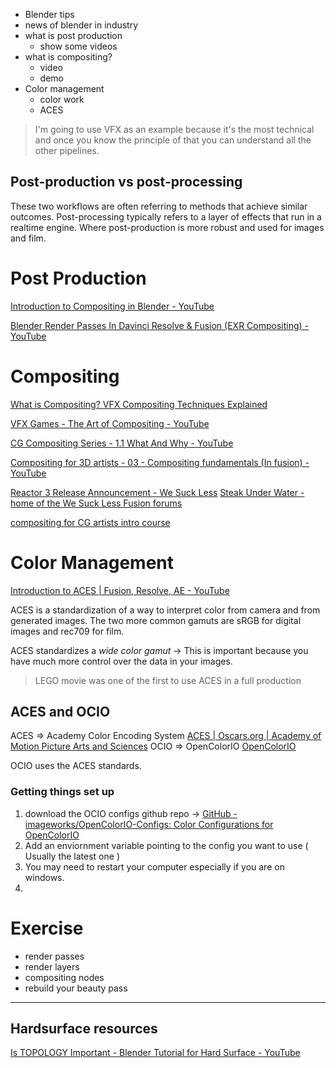 - Blender tips
- news of blender in industry
- what is post production
	- show some videos
- what is compositing?
	- video
	- demo
- Color management
	- color work
	- ACES


> I'm going to use VFX as an example because it's the most technical and once you know the principle of that you can understand all the other pipelines.


## Post-production vs post-processing

These two workflows are often referring to methods that achieve similar outcomes.
Post-processing typically refers to a layer of effects that run in a realtime engine. Where post-production is more robust and used for images and film.




# Post Production

[Introduction to Compositing in Blender - YouTube](https://www.youtube.com/watch?v=bIZrTXtyQkY)

[Blender Render Passes In Davinci Resolve & Fusion (EXR Compositing) - YouTube](https://www.youtube.com/watch?v=pLt1230dtYE)


# Compositing

[What is Compositing? VFX Compositing Techniques Explained](https://www.studiobinder.com/blog/what-is-compositing-definition/)

[VFX Games - The Art of Compositing - YouTube](https://www.youtube.com/watch?v=gYu4esqvnQ0)

[CG Compositing Series - 1.1 What And Why - YouTube](https://www.youtube.com/watch?v=8BDP5qNP7nw)

[Compositing for 3D artists - 03 - Compositing fundamentals (In fusion) - YouTube](https://www.youtube.com/watch?v=v2wfwoQ5dnY)

[Reactor 3 Release Announcement - We Suck Less](https://www.steakunderwater.com/wesuckless/viewtopic.php?f=32&t=3067)
[Steak Under Water - home of the We Suck Less Fusion forums](https://www.steakunderwater.com/)

[compositing for CG artists intro course](https://www.youtube.com/watch?v=4ViXzsgqte8&list=PLgYcMX8FouyYxGaU9hCeXnlIusEYD2Fkc)



# Color Management



[Introduction to ACES | Fusion, Resolve, AE - YouTube](https://www.youtube.com/watch?v=_MXNKCxgfSE)

ACES is a standardization of a way to interpret color from camera and from generated images. 
The two more common gamuts are sRGB for digital images and rec709 for film.

ACES standardizes a *wide color gamut* -> This is important because you have much more control over the data in your images.

> LEGO movie was one of the first to use ACES in a full production

## ACES and OCIO

ACES => Academy Color Encoding System [ACES | Oscars.org | Academy of Motion Picture Arts and Sciences](https://www.oscars.org/science-technology/sci-tech-projects/aces)
OCIO => OpenColorIO [OpenColorIO](https://opencolorio.org/)

OCIO uses the ACES standards.

### Getting things set up

1. download the OCIO configs github repo -> [GitHub - imageworks/OpenColorIO-Configs: Color Configurations for OpenColorIO](https://github.com/imageworks/OpenColorIO-Configs)
2. Add an enviornment variable pointing to the config you want to use ( Usually the latest one )
3. You may need to restart your computer especially if you are on windows.
4. 


# Exercise

- render passes
- render layers
- compositing nodes
- rebuild your beauty pass



---

## Hardsurface resources
[Is TOPOLOGY Important - Blender Tutorial for Hard Surface - YouTube](https://www.youtube.com/watch?v=K32w9kfVNkc)



